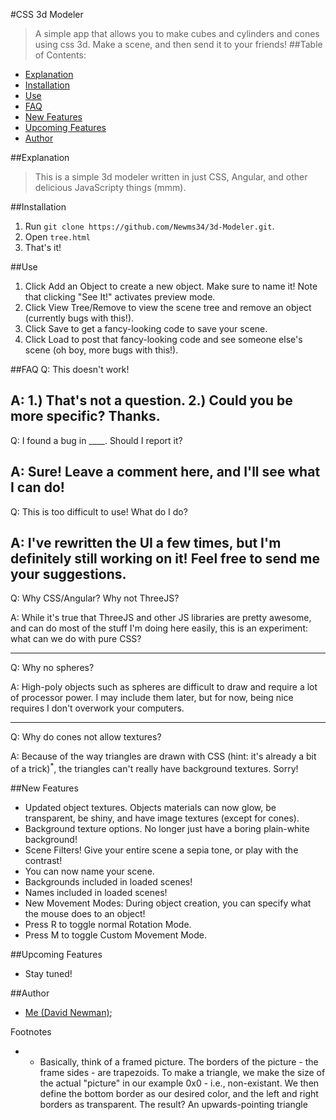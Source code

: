 #CSS 3d Modeler
>A simple app that allows you to make cubes and cylinders and cones using css 3d. Make a scene, and then send it to your friends!
##Table of Contents:

 - [Explanation](#Explanation)
 - [Installation](#Installation)
 - [Use](#Use)
 - [FAQ](#FAQ)
 - [New Features](#New-Features)
 - [Upcoming Features](#Upcoming-Features)
 - [Author](#Author)

##Explanation 
>This is a simple 3d modeler written in just CSS, Angular, and other delicious JavaScripty things (mmm).

##Installation
 1. Run ```git clone https://github.com/Newms34/3d-Modeler.git```.
 2. Open ```tree.html```
 3. That's it!

##Use 
 1. Click Add an Object to create a new object. Make sure to name it! Note that clicking "See It!" activates preview mode.
 2. Click View Tree/Remove to view the scene tree and remove an object (currently bugs with this!).
 3. Click Save to get a fancy-looking code to save your scene.
 4. Click Load to post that fancy-looking code and see someone else's scene (oh boy, more bugs with this!).

##FAQ 
 Q: This doesn't work!
 
 A: 1.) That's not a question. 2.) Could you be more specific? Thanks.
 ----
 Q: I found a bug in ____. Should I report it?
 
 A: Sure! Leave a comment here, and I'll see what I can do!
 ----
 Q: This is too difficult to use! What do I do?
 
 A: I've rewritten the UI a few times, but I'm definitely still working on it! Feel free to send me your suggestions.
 ----
 Q: Why CSS/Angular? Why not ThreeJS?
 
 A: While it's true that ThreeJS and other JS libraries are pretty awesome, and can do most of the stuff I'm doing here easily, this is an experiment: what can we do with pure CSS?
 
 ----
 Q: Why no spheres? 
 
 A: High-poly objects such as spheres are difficult to draw and require a lot of processor power. I may include them later, but for now, being nice requires I don't overwork your computers.
 
 ----
 Q: Why do cones not allow textures?
 
 A: Because of the way triangles are drawn with CSS (hint: it's already a bit of a trick)<sup>*</sup>, the triangles can't really have background textures. Sorry!

##New Features
 - Updated object textures. Objects materials can now glow, be transparent, be shiny, and have image textures (except for cones).
 - Background texture options. No longer just have a boring plain-white background!
 - Scene Filters! Give your entire scene a sepia tone, or play with the contrast!
 - You can now name your scene.
 - Backgrounds included in loaded scenes!
 - Names included in loaded scenes!
 - New Movement Modes: During object creation, you can specify what the mouse does to an object!
 - Press R to toggle normal Rotation Mode. 
 - Press M to toggle Custom Movement Mode. 

##Upcoming Features
 - Stay tuned!
 
##Author 
 - [Me (David Newman)](https://github.com/Newms34);

Footnotes
* - Basically, think of a framed picture. The borders of the picture - the frame sides - are trapezoids. To make a triangle, we make the size of the actual "picture" in our example 0x0 - i.e., non-existant. We then define the bottom border as our desired color, and the left and right borders as transparent. The result? An upwards-pointing triangle
